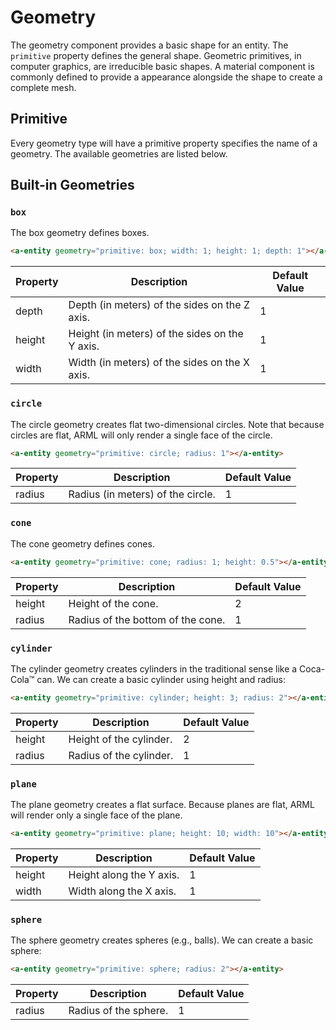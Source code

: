 # Geometry

The geometry component provides a basic shape for an entity. The `primitive`
property defines the general shape. Geometric primitives, in computer graphics,
are irreducible basic shapes. A material component is commonly defined to
provide a appearance alongside the shape to create a complete mesh.

## Primitive

Every geometry type will have a primitive property specifies the name of a geometry.
The available geometries are listed below.

## Built-in Geometries

### `box`

The box geometry defines boxes.

```html
<a-entity geometry="primitive: box; width: 1; height: 1; depth: 1"></a-entity>
```

| Property | Description                                    | Default Value |
|----------|------------------------------------------------|---------------|
| depth    | Depth (in meters) of the sides on the Z axis.  | 1             |
| height   | Height (in meters) of the sides on the Y axis. | 1             |
| width    | Width (in meters) of the sides on the X axis.  | 1             |

### `circle`

The circle geometry creates flat two-dimensional circles. Note that because circles are flat,
ARML will only render a single face of the circle.

```html
<a-entity geometry="primitive: circle; radius: 1"></a-entity>
```

| Property    | Description                                                                                                                      | Default Value |
|-------------|----------------------------------------------------------------------------------------------------------------------------------|---------------|
| radius      | Radius (in meters) of the circle.                                                                                                | 1             |


### `cone`

The cone geometry defines cones.

```html
<a-entity geometry="primitive: cone; radius: 1; height: 0.5"></a-entity>
```

| Property       | Description                                                     | Default Value |
|----------------|-----------------------------------------------------------------|---------------|
| height         | Height of the cone.                                             | 2             |
| radius         | Radius of the bottom of the cone.                               | 1             |

### `cylinder`

The cylinder geometry creates cylinders in the traditional sense like a
Coca-Cola™ can. We can create a basic cylinder using height and radius:

```html
<a-entity geometry="primitive: cylinder; height: 3; radius: 2"></a-entity>
```

| Property       | Description                                                         | Default Value |
|----------------|---------------------------------------------------------------------|---------------|
| height         | Height of the cylinder.                                             | 2             |
| radius         | Radius of the cylinder.                                             | 1             |

### `plane`

The plane geometry creates a flat surface. Because planes are flat, ARML
will render only a single face of the plane.

```html
<a-entity geometry="primitive: plane; height: 10; width: 10"></a-entity>
```

| Property | Description              | Default Value |
|----------|--------------------------|---------------|
| height   | Height along the Y axis. | 1             |
| width    | Width along the X axis.  | 1             |

### `sphere`

The sphere geometry creates spheres (e.g., balls). We can create a basic sphere:

```html
<a-entity geometry="primitive: sphere; radius: 2"></a-entity>
```

| Property       | Description                    | Default Value |
|----------------|--------------------------------|---------------|
| radius         | Radius of the sphere.          | 1             |
